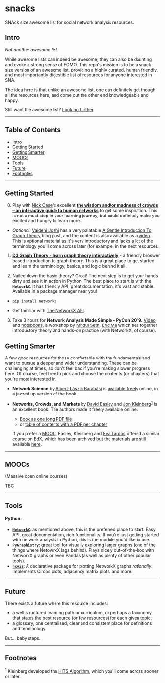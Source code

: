 # snacks
SNAck size awesome list for social network analysis resources.


## Intro

_Not another awesome list._

While awesome lists can indeed be awesome, they can also be daunting and evoke a strong sense of FOMO.
This repo's mission is to be a snack size version of an awesome list, providing a highly curated, human friendly, and most importantly digestible list of resources for anyone interested in SNA.

The idea here is that unlike an awesome list, one can definitely get though all the resources here, and come out the other end knowledgeable and happy.

Still want the awesome list? [Look no further](https://github.com/briatte/awesome-network-analysis).

***

## Table of Contents
- [Intro](#intro)
- [Getting Started](#getting-started)
- [Getting Smarter](#getting-smarter)
- [MOOCs](#moocs)
- [Tools](#tools)
- [Future](#future)
- [Footnotes](#footnotes)

***

## Getting Started

0. Play with [Nick Case](https://twitter.com/ncasenmare)'s excellent **[the wisdom and/or madness of crowds – an interactive guide to human networks](https://ncase.me/crowds/)** to get some inspiration. This is not a must step in your learning journey, but could definitely make you excited and hungry to learn more.

- _Optional:_ [Vaidehi Joshi](https://github.com/vaidehijoshi) has a very palatable [A Gentle Introduction To Graph Theory](https://dev.to/vaidehijoshi/a-gentle-introduction-to-graph-theory) blog post, and the content is also available as a [video](https://dev.to/vaidehijoshi/graph-theory--basecs-video-series-1cpo). This is optional material as it's very introductory and lacks a lot of the terminology you'll come across later (for example, in the next resource).

1. **[D3 Graph Theory - learn graph theory interactively](https://d3gt.com/index.html)** - a friendly broswer based introduction to graph theory. This is a great place to get started and learn the terminology, basics, and logic behind it all.

2. Nailed down the basic theory? Great! The next step is to get your hands dirty and see it in action in Python. The best place to start is with the **[`NetworkX`](http://networkx.github.io/)**. It has friendly API, [great documentation](https://networkx.github.io/documentation/stable/index.html), it's vast and stable. Available in a package manager near you!

  - `pip install networkx`
  
  - Get familiar with [The NetworkX API](https://ericmjl.github.io/Network-Analysis-Made-Simple/01-introduction/02-networkx-intro/).

3. Take 3 hours for **Network Analysis Made Simple - PyCon 2019.** [Video](https://www.youtube.com/watch?v=eZs4MECCuYY) and [notebooks](https://github.com/ericmjl/Network-Analysis-Made-Simple), a workshop by [Mridul Seth](https://github.com/MridulS), [Eric Ma](https://github.com/ericmjl) which ties together introductory theory and hands-on practice (with NetworkX, of course).


## Getting Smarter

A few good resources for those comfortable with the fundamentals and want to pursue a deeper and wider understanding. These can be challenging at times, so don't feel bad if you're making slower progress here. Of course, feel free to pick and choose the contents (or chapters) that you're most interested in.

- **Network Science** by [Albert-László Barabási](https://en.wikipedia.org/wiki/Albert-L%C3%A1szl%C3%B3_Barab%C3%A1si) is [available freely](http://networksciencebook.com/) online, in a jazzed up version of the book.

- **Networks, Crowds, and Markets** by [David Easley](https://en.wikipedia.org/wiki/David_Easley) and [Jon Kleinberg](https://en.wikipedia.org/wiki/Jon_Kleinberg)<sup>[1](#fn1)</sup> is an excellent book. The authors made it freely available online:
  - [Book as one long PDF file](https://www.cs.cornell.edu/home/kleinber/networks-book/networks-book.pdf)
  - or [table of contents with a PDF per chapter](http://www.cs.cornell.edu/home/kleinber/networks-book/)

  If you prefer a [MOOC](#MOOCs), Easley, Kleinberg and [Eva Tardos](https://en.wikipedia.org/wiki/%C3%89va_Tardos) offered a similar course on EdX, which has been archived but the materials are still available [here](https://www.edx.org/course/networks-crowds-and-markets).


***

## MOOCs

(Massive open online courses)

TBC


***

## Tools

#### Python:
- **[`NetworkX`](https://networkx.github.io/)**: as mentioned above, this is the preferred place to start. Easy API, great documentation, rich functionality. If you're just getting started with network analysis in Python, this is the module you'd like to use.
- **[`PyGraphistry`](https://github.com/graphistry/pygraphistry)**: great tool for visually exploring larger graphs (one of the things where NetowrkX lags behind). Plays nicely out-of-the-box with NetworkX graphs or even Pandas (as well as plenty of other popular tools).
- **[`nxviz`](https://github.com/ericmjl/nxviz)**: A declarative package for plotting NetworkX graphs _rationally_. Implements Circos plots, adjacency matrix plots, and more.

***

## Future

There exists a future where this resource includes:

* a well structured learning path or curriculum, or perhaps a taxonomy that states the best resource (or few resources) for each given topic.
* a glossary, one centralised, clear and consistent place for definitions and terminology.

But... baby steps.

***

## Footnotes

<a name="fn1"><sup>1</sup></a> Kleinberg developed the [HITS Algorithm](https://en.wikipedia.org/wiki/HITS_algorithm), which you'll come across sooner or later.
